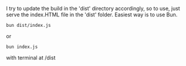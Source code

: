 I try to update the build in the 'dist' directory accordingly, so to use, just serve the index.HTML file in the 'dist' folder.
Easiest way is to use Bun.

```
bun dist/index.js
```
or
```
bun index.js
```
with terminal at /dist
